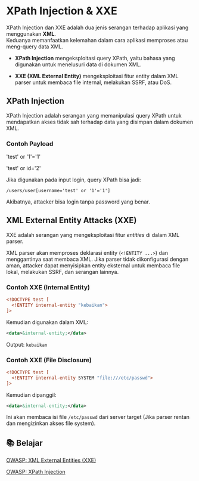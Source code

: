 # XPath Injection & XXE

XPath Injection dan XXE adalah dua jenis serangan terhadap aplikasi yang menggunakan **XML**.  
Keduanya memanfaatkan kelemahan dalam cara aplikasi memproses atau meng-query data XML.

- **XPath Injection** mengeksploitasi query XPath, yaitu bahasa yang digunakan untuk menelusuri data di dokumen XML.

- **XXE (XML External Entity)** mengeksploitasi fitur entity dalam XML parser untuk membaca file internal, melakukan SSRF, atau DoS.

## XPath Injection

XPath Injection adalah serangan yang memanipulasi query XPath untuk mendapatkan akses tidak sah terhadap data yang disimpan dalam dokumen XML.

### Contoh Payload

'test' or '1'='1'

'test' or id='2'

Jika digunakan pada input login, query XPath bisa jadi:

```xpath
/users/user[username='test' or '1'='1']
```

Akibatnya, attacker bisa login tanpa password yang benar.

## XML External Entity Attacks (XXE)

XXE adalah serangan yang mengeksploitasi fitur *entities* di dalam XML parser.

XML parser akan memproses deklarasi entity (`<!ENTITY ...>`) dan menggantinya saat membaca XML. Jika parser tidak dikonfigurasi dengan aman, attacker dapat menyisipkan entity eksternal untuk membaca file lokal, melakukan SSRF, dan serangan lainnya.

### Contoh XXE (Internal Entity)

```xml
<!DOCTYPE test [
  <!ENTITY internal-entity "kebaikan">
]>
```

Kemudian digunakan dalam XML:

```xml
<data>&internal-entity;</data>
```

Output: `kebaikan`

### Contoh XXE (File Disclosure)

```xml
<!DOCTYPE test [
  <!ENTITY internal-entity SYSTEM "file:///etc/passwd">
]>
```

Kemudian dipanggil:

```xml
<data>&internal-entity;</data>
```

Ini akan membaca isi file `/etc/passwd` dari server target (Jika parser rentan dan mengizinkan akses file system).

## 📚 Belajar

[OWASP: XML External Entities (XXE)](https://owasp.org/www-project-top-ten/2017/A4_2017-XML_External_Entities_(XXE).html)

[OWASP: XPath Injection](https://owasp.org/www-community/attacks/XPATH_Injection)
